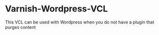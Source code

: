 # Varnish-Wordpress-VCL
This VCL can be used with Wordpress when you do not have a plugin that purges content
